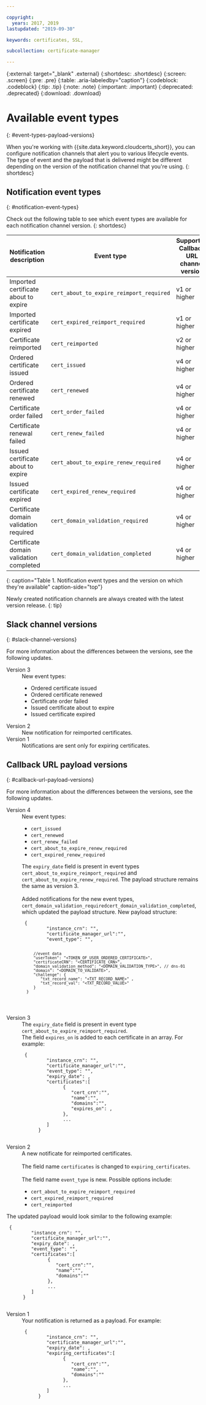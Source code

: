 ```yaml
---

copyright:
  years: 2017, 2019
lastupdated: "2019-09-30"

keywords: certificates, SSL,

subcollection: certificate-manager

---
```


{:external: target="_blank" .external}
{:shortdesc: .shortdesc}
{:screen: .screen}
{:pre: .pre}
{:table: .aria-labeledby="caption"}
{:codeblock: .codeblock}
{:tip: .tip}
{:note: .note}
{:important: .important}
{:deprecated: .deprecated}
{:download: .download}

# Available event types
{: #event-types-payload-versions}

When you're working with {{site.data.keyword.cloudcerts_short}}, you can configure notification channels that alert you to various lifecycle events. The type of event and the payload that is delivered might be different depending on the version of the notification channel that you're using.
{: shortdesc}

## Notification event types
{: #notification-event-types}

Check out the following table to see which event types are available for each notification channel version.
{: shortdesc}

| Notification description | Event type | Supported Callback URL channel version | Supported Slack channel version |
|--------------------------|------------|----------------------------------------|---------------------------------|
| Imported certificate about to expire | `cert_about_to_expire_reimport_required`    | v1 or higher | v1 or higher |
| Imported certificate expired | `cert_expired_reimport_required` | v1 or higher | v1 or higher |
| Certificate reimported | `cert_reimported` | v2 or higher |    v2 or higher |
| Ordered certificate issued | `cert_issued` | v4 or higher | v3 or higher |
| Ordered certificate renewed | `cert_renewed` | v4 or higher | v3 or higher |
| Certificate order failed | `cert_order_failed` | v4 or higher | v3 or higher |
| Certificate renewal failed | `cert_renew_failed` | v4 or higher | v3 or higher |
| Issued certificate about to expire | `cert_about_to_expire_renew_required` | v4 or higher | v3 or higher |
| Issued certificate expired | `cert_expired_renew_required` | v4 or higher | v3 or higher |
| Certificate domain validation required | `cert_domain_validation_required` | v4 or higher |  N/A |
| Certificate domain validation completed | `cert_domain_validation_completed` | v4 or higher  | N/A | 
{: caption="Table 1. Notification event types and the version on which they're available" caption-side="top"}

Newly created notification channels are always created with the latest version release.
{: tip}


## Slack channel versions
{: #slack-channel-versions}

For more information about the differences between the versions, see the following updates.

<dl>
   <dt>Version 3</dt>
      <dd>New event types:<ul><li>Ordered certificate issued</li> <li>Ordered certificate renewed</li> <li>Certificate order failed</li> <li>Issued certificate about to expire</li> <li>Issued certificate expired</li></ul></dd>
   <dt>Version 2</dt>
      <dd>New notification for reimported certificates.</dd>
   <dt>Version 1</dt>
      <dd>Notifications are sent only for expiring certificates.</dd>
</dl>

## Callback URL payload versions
{: #callback-url-payload-versions}

For more information about the differences between the versions, see the following updates.

<dl>
   <dt>Version 4</dt>
      <dd>New event types:<ul><li><code>cert_issued</code></li> <li><code>cert_renewed</code></li> <li><code>cert_renew_failed</code></li> <li><code>cert_about_to_expire_renew_required</code></li> <li><code>cert_expired_renew_required</code></li></ul></dd>
      <dd>The <code>expiry_date</code> field is present in event types <code>cert_about_to_expire_reimport_required</code> and <code>cert_about_to_expire_renew_required</code>. The payload structure remains the same as version 3.</dd><br>
      <dd>Added notifications for the new event types, <code>cert_domain_validation_required</code><code>cert_domain_validation_completed</code>, which updated the payload structure. New payload structure: <pre class="screen"><code> {
         "instance_crn": "<INSTANCE_CRN>",
         "certificate_manager_url":"<INSTANCE_DASHBOARD_URL>",
         "event_type": "<EVENT_TYPE>",

         //event data
         "userToken": "<TOKEN_OF_USER_ORDERED_CERTIFICATE>",
         "certificateCRN": "<CERTIFICATE_CRN>",
         "domain_validation_method": "<DOMAIN_VALIDATION_TYPE>", // dns-01
         "domain": "<DOMAIN_TO_VALIDATE>",
         "challenge": {
            "txt_record_name": "<TXT_RECORD_NAME>" ,
            "txt_record_val": "<TXT_RECORD_VALUE>"
         }
      }
   </code></pre></dd>

   <dt>Version 3</dt>
      <dd>The <code>expiry_date</code> field is present in event type <code>cert_about_to_expire_reimport_required</code>.</dd>
      <dd>The field <code>expires_on</code> is added to each certificate in an array. For example: <pre class="screen"><code> {
         "instance_crn": "<INSTANCE_CRN>",
         "certificate_manager_url":"<INSTANCE_DASHBOARD_URL>",
         "event_type": "<EVENT_TYPE>",
         "expiry_date": <EXPIRY_DAY_TIMESTAMP>,
         "certificates":[
               {
                  "cert_crn":"<CERTIFICATE_CRN>",
                  "name":"<CERTIFICATE_NAME>",
                  "domains":"<CERTIFICATE_DOMAIN>",
                  "expires_on": <EXPIRY_DAY_TIMESTAMP>,
               },
               ...
         ]     
      }
   </code></pre>
   <dt>Version 2</dt>
      <dd>A new notificate for reimported certificates.</dd><br>
      <dd>The field name <code>certificates</code> is changed to <code>expiring_certificates</code>.</dd><br>
      <dd>The field name <code>event_type</code> is new. Possible options include: <ul><li><code>cert_about_to_expire_reimport_required</code></li> <li><code>cert_expired_reimport_required</code></li> <li><code>cert_reimported</code></li></ul></dd> The updated payload would look similar to the following example: <pre class="screen"><code> {
         "instance_crn": "<INSTANCE_CRN>",
         "certificate_manager_url":"<INSTANCE_DASHBOARD_URL>",
         "expiry_date": <EXPIRY_DAY_TIMESTAMP>,
         "event_type": "<EVENT_TYPE>",
         "certificates":[
               {
                  "cert_crn":"<CERTIFICATE_CRN>",
                  "name":"<CERTIFICATE_NAME>",
                  "domains":"<CERTIFICATE_DOMAIN>"
               },
               ...
         ]      
      }
   </code></pre>
   <dt>Version 1</dt>
      <dd>Your notification is returned as a payload. For example: <pre class="screen"><code> {
         "instance_crn": "<INSTANCE_CRN>",
         "certificate_manager_url":"<INSTANCE_DASHBOARD_URL>",
         "expiry_date": <EXPIRY_DAY_TIMESTAMP>,
         "expiring_certificates":[
               {
                  "cert_crn":"<CERTIFICATE_CRN>",
                  "name":"<CERTIFICATE_NAME>",
                  "domains":"<CERTIFICATE_DOMAIN>"
               },
               ...
         ]     
      }
   </code></pre></dd>
</dl>

